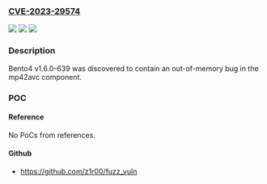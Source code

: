 ### [CVE-2023-29574](https://cve.mitre.org/cgi-bin/cvename.cgi?name=CVE-2023-29574)
![](https://img.shields.io/static/v1?label=Product&message=n%2Fa&color=blue)
![](https://img.shields.io/static/v1?label=Version&message=n%2Fa&color=blue)
![](https://img.shields.io/static/v1?label=Vulnerability&message=n%2Fa&color=brighgreen)

### Description

Bento4 v1.6.0-639 was discovered to contain an out-of-memory bug in the mp42avc component.

### POC

#### Reference
No PoCs from references.

#### Github
- https://github.com/z1r00/fuzz_vuln

